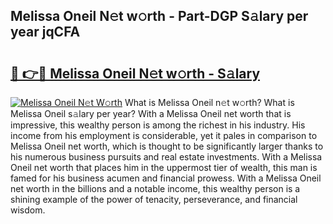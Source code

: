 ## Melissa Oneil N𝚎t w𝚘rth - Part-DGP S𝚊lary per year jqCFA

# <h2><a href="http://gc46qro.nevu.top/?p=Melissa+Oneil">🔗 👉🔴 Melissa Oneil N𝚎t w𝚘rth - S𝚊lary</a></h2>

[![Melissa Oneil N𝚎t W𝚘rth](https://i.imgur.com/Oavwk0R.jpeg)](http://gc46qro.nevu.top/?p=Melissa+Oneil)
What is Melissa Oneil n𝚎t w𝚘rth? What is Melissa Oneil s𝚊lary per year?
With a Melissa Oneil net worth that is impressive, this wealthy person is among the richest in his industry. His income from his employment is considerable, yet it pales in comparison to Melissa Oneil net worth, which is thought to be significantly larger thanks to his numerous business pursuits and real estate investments. With a Melissa Oneil net worth that places him in the uppermost tier of wealth, this man is famed for his business acumen and financial prowess. With a Melissa Oneil net worth in the billions and a notable income, this wealthy person is a shining example of the power of tenacity, perseverance, and financial wisdom.
